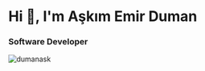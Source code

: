 <h1 align="left">Hi 👋, I'm Aşkım Emir Duman</h1>
<h3 align="left">Software Developer</h3>

<p align="left"> <img src="https://komarev.com/ghpvc/?username=mtsmsek&label=Profile%20views&color=0e75b6&style=flat" alt="dumanask" /> </p>
